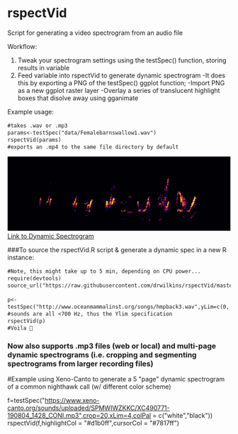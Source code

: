 # rspectVid
Script for generating a video spectrogram from an audio file

Workflow: 
1. Tweak your spectrogram settings using the testSpec() function, storing results in variable
2. Feed variable into rspectVid to generate dynamic spectrogram
  -It does this by exporting a PNG of the testSpec() ggplot function;
  -Import PNG as a new ggplot raster layer
  -Overlay a series of translucent highlight boxes that disolve away using gganimate
      
Example usage:
```
#takes .wav or .mp3
params<-testSpec("data/Femalebarnswallow1.wav") 
rspectVid(params) 
#exports an .mp4 to the same file directory by default
```


![Static Spectrogram](https://raw.githubusercontent.com/drwilkins/rspectVid/master/temp/Female%20barn%20swallow%201.PNG)
[Link to Dynamic Spectrogram](https://github.com/drwilkins/rspectVid/blob/master/data/FemaleBarnSwallow1.mp4)



###To source the rspectVid.R script & generate a dynamic spec in a new R instance:
```
#Note, this might take up to 5 min, depending on CPU power...
require(devtools)
source_url("https://raw.githubusercontent.com/drwilkins/rspectVid/master/rspectVid.R")

p<-testSpec("http://www.oceanmammalinst.org/songs/hmpback3.wav",yLim=c(0,.7),crop=6,ampTrans=3) 
#sounds are all <700 Hz, thus the Ylim specification
rspectVid(p)
#Voila 🐋
```

### Now also supports .mp3 files (web or local) and multi-page dynamic spectrograms (i.e. cropping and segmenting spectrograms from larger recording files)

#Example using Xeno-Canto to generate a 5 "page" dynamic spectrogram of a common nighthawk call (w/ different color scheme)

f=testSpec("https://www.xeno-canto.org/sounds/uploaded/SPMWIWZKKC/XC490771-190804_1428_CONI.mp3",crop=20,xLim=4,colPal = c("white","black"))
rspectVid(f,highlightCol = "#d1b0ff",cursorCol = "#7817ff")
